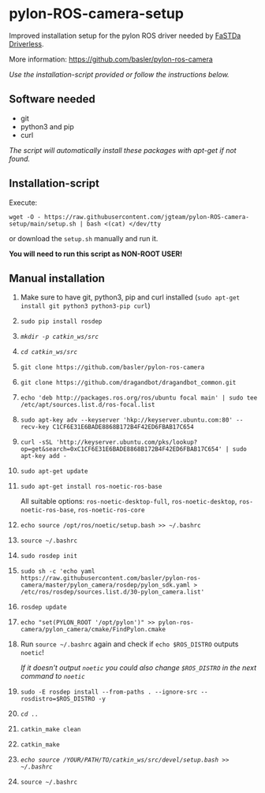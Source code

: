 # pylon-ROS-camera-setup
Improved installation setup for the pylon ROS driver needed by [FaSTDa Driverless](https://fastda-racing.de/wordpress/).

More information: https://github.com/basler/pylon-ros-camera

*Use the installation-script provided or follow the instructions below.*

## Software needed

- git
- python3 and pip
- curl

*The script will automatically install these packages with apt-get if not found.*

## Installation-script

Execute:

`wget -O - https://raw.githubusercontent.com/jgteam/pylon-ROS-camera-setup/main/setup.sh | bash <(cat) </dev/tty`

or download the ```setup.sh``` manually and run it.

**You will need to run this script as NON-ROOT USER!** 

## Manual installation

1. Make sure to have git, python3, pip and curl installed (`sudo apt-get install git python3 python3-pip curl`)
2. `sudo pip install rosdep`
3. *`mkdir -p catkin_ws/src`*
4. *`cd catkin_ws/src`*
5. `git clone https://github.com/basler/pylon-ros-camera`
6. `git clone https://github.com/dragandbot/dragandbot_common.git`
7. `echo 'deb http://packages.ros.org/ros/ubuntu focal main' | sudo tee /etc/apt/sources.list.d/ros-focal.list`
8. `sudo apt-key adv --keyserver 'hkp://keyserver.ubuntu.com:80' --recv-key C1CF6E31E6BADE8868B172B4F42ED6FBAB17C654`
9. `curl -sSL 'http://keyserver.ubuntu.com/pks/lookup?op=get&search=0xC1CF6E31E6BADE8868B172B4F42ED6FBAB17C654' | sudo apt-key add -`
10. `sudo apt-get update`
11. `sudo apt-get install ros-noetic-ros-base`
    
    All suitable options: `ros-noetic-desktop-full`, `ros-noetic-desktop`, `ros-noetic-ros-base`, `ros-noetic-ros-core`
    
12. `echo source /opt/ros/noetic/setup.bash >> ~/.bashrc`
13. `source ~/.bashrc`
14. `sudo rosdep init`
15. `sudo sh -c 'echo yaml https://raw.githubusercontent.com/basler/pylon-ros-camera/master/pylon_camera/rosdep/pylon_sdk.yaml > /etc/ros/rosdep/sources.list.d/30-pylon_camera.list'`
16. `rosdep update`
17. `echo "set(PYLON_ROOT '/opt/pylon')" >> pylon-ros-camera/pylon_camera/cmake/FindPylon.cmake`
18. Run `source ~/.bashrc` again and check if `echo $ROS_DISTRO` outputs `noetic`!

    *If it doesn't output `noetic` you could also change `$ROS_DISTRO` in the next command to `noetic`*

20. `sudo -E rosdep install --from-paths . --ignore-src --rosdistro=$ROS_DISTRO -y`
21. *`cd ..`*
22. `catkin_make clean`
23. `catkin_make` 
24. *`echo source /YOUR/PATH/TO/catkin_ws/src/devel/setup.bash >> ~/.bashrc`*
25. `source ~/.bashrc`
